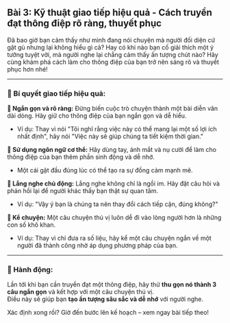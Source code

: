 ## Bài 3: Kỹ thuật giao tiếp hiệu quả - Cách truyền đạt thông điệp rõ ràng, thuyết phục

Đã bao giờ bạn cảm thấy như mình đang nói chuyện mà người đối diện cứ gật gù nhưng lại không hiểu gì cả? Hay có khi nào bạn cố giải thích một ý tưởng tuyệt vời, mà người nghe lại chẳng cảm thấy ấn tượng chút nào? Hãy cùng khám phá cách làm cho thông điệp của bạn trở nên sáng rõ và thuyết phục hơn nhé!

---

### 📌 Bí quyết giao tiếp hiệu quả:

**🔹 Ngắn gọn và rõ ràng:**
Đừng biến cuộc trò chuyện thành một bài diễn văn dài dòng. Hãy giữ cho thông điệp của bạn ngắn gọn và dễ hiểu.  
- Ví dụ: Thay vì nói "Tôi nghĩ rằng việc này có thể mang lại một số lợi ích nhất định", hãy nói "Việc này sẽ giúp chúng ta tiết kiệm thời gian."

**🔹 Sử dụng ngôn ngữ cơ thể:**
Hãy dùng tay, ánh mắt và nụ cười để làm cho thông điệp của bạn thêm phần sinh động và dễ nhớ.  
- Một cái gật đầu đúng lúc có thể tạo ra sự đồng cảm mạnh mẽ.

**🔹 Lắng nghe chủ động:**
Lắng nghe không chỉ là ngồi im. Hãy đặt câu hỏi và phản hồi lại để người khác thấy bạn thật sự quan tâm.  
- Ví dụ: "Vậy ý bạn là chúng ta nên thay đổi cách tiếp cận, đúng không?"

**🔹 Kể chuyện:**
Một câu chuyện thú vị luôn dễ đi vào lòng người hơn là những con số khô khan.  
- Ví dụ: Thay vì chỉ đưa ra số liệu, hãy kể một câu chuyện ngắn về một người đã thành công nhờ áp dụng phương pháp của bạn.

---

### 🚀 Hành động:

Lần tới khi bạn cần truyền đạt một thông điệp, hãy thử **thu gọn nó thành 3 câu ngắn gọn** và kết hợp với một câu chuyện thú vị.  
Điều này sẽ giúp bạn **tạo ấn tượng sâu sắc và dễ nhớ** với người nghe.

Xác định xong rồi? Giờ đến bước lên kế hoạch – xem ngay bài tiếp theo!